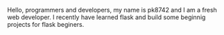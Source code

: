 Hello, programmers and developers, my name is pk8742 and I am a fresh web developer. I recently have learned flask and build some beginnig projects for flask beginers.
